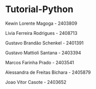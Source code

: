 # Tutorial-Python

Kewin Lorente Magoga - 2403809

Livia Ferreira Rodrigues - 2408713

Gustavo Brandão Schenkel - 2401391

Gustavo Mattioli Santana - 2403394

Marcos Farinha Prado - 2403541

Alessandra de Freitas Bichara - 2405879

Joao Vitor Casote -  2403652
